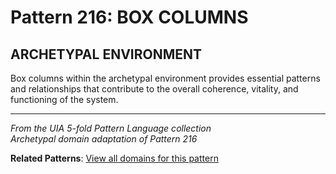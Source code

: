 # Pattern 216: BOX COLUMNS

## ARCHETYPAL ENVIRONMENT

Box columns within the archetypal environment provides essential patterns and relationships that contribute to the overall coherence, vitality, and functioning of the system.

---

*From the UIA 5-fold Pattern Language collection*  
*Archetypal domain adaptation of Pattern 216*

**Related Patterns**: [View all domains for this pattern](../../UIA/md/T216%20BOX%20COLUMNS.md)
